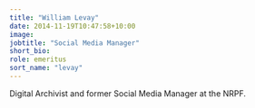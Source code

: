 ```yaml
---
title: "William Levay"
date: 2014-11-19T10:47:58+10:00
image: 
jobtitle: "Social Media Manager"
short_bio: 
role: emeritus
sort_name: "levay"
---
```


Digital Archivist and former Social Media Manager at the NRPF.